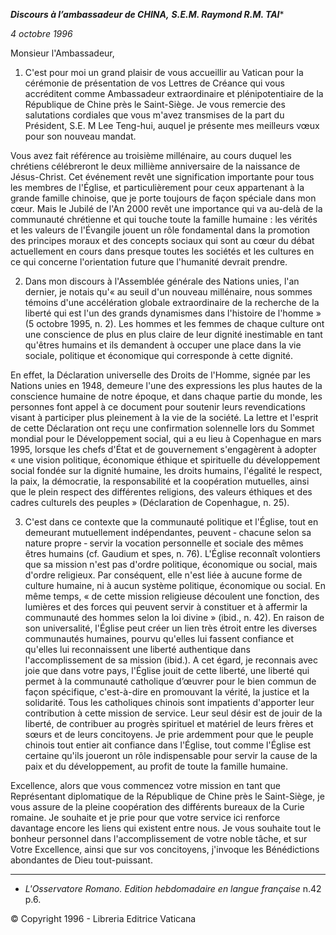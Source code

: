 ***Discours à l’ambassadeur de CHINA,** **S.E.M. Raymond R.M. TAI****

*4 octobre 1996*

Monsieur l'Ambassadeur,

1. C'est pour moi un grand plaisir de vous accueillir au Vatican pour la cérémonie de présentation de vos Lettres de Créance qui vous accréditent comme Ambassadeur extraordinaire et plénipotentiaire de la République de Chine près le Saint-Siège. Je vous remercie des salutations cordiales que vous m'avez transmises de la part du Président, S.E. M Lee Teng-hui, auquel je présente mes meilleurs vœux pour son nouveau mandat.

Vous avez fait référence au troisième millénaire, au cours duquel les chrétiens célébreront le deux millième anniversaire de la naissance de Jésus-Christ. Cet événement revêt une signification importante pour tous les membres de l'Église, et particulièrement pour ceux appartenant à la grande famille chinoise, que je porte toujours de façon spéciale dans mon cœur. Mais le Jubilé de l'An 2000 revêt une importance qui va au-delà de la communauté chrétienne et qui touche toute la famille humaine : les vérités et les valeurs de l'Évangile jouent un rôle fondamental dans la promotion des principes moraux et des concepts sociaux qui sont au cœur du débat actuellement en cours dans presque toutes les sociétés et les cultures en ce qui concerne l'orientation future que l'humanité devrait prendre.

2. Dans mon discours à l'Assemblée générale des Nations unies, l'an dernier, je notais qu'« au seuil d'un nouveau millénaire, nous sommes témoins d'une accélération globale extraordinaire de la recherche de la liberté qui est l'un des grands dynamismes dans l'histoire de l'homme » (5 octobre 1995, n. 2). Les hommes et les femmes de chaque culture ont une conscience de plus en plus claire de leur dignité inestimable en tant qu'êtres humains et ils demandent à occuper une place dans la vie sociale, politique et économique qui corresponde à cette dignité.

En effet, la Déclaration universelle des Droits de l'Homme, signée par les Nations unies en 1948, demeure l'une des expressions les plus hautes de la conscience humaine de notre époque, et dans chaque partie du monde, les personnes font appel à ce document pour soutenir leurs revendications visant à participer plus pleinement à la vie de la société. La lettre et l'esprit de cette Déclaration ont reçu une confirmation solennelle lors du Sommet mondial pour le Développement social, qui a eu lieu à Copenhague en mars 1995, lorsque les chefs d'État et de gouvernement s'engagèrent à adopter « une vision politique, économique éthique et spirituelle du développement social fondée sur la dignité humaine, les droits humains, l'égalité le respect, la paix, la démocratie, la responsabilité et la coopération mutuelles, ainsi que le plein respect des différentes religions, des valeurs éthiques et des cadres culturels des peuples » (Déclaration de Copenhague, n. 25).

3. C'est dans ce contexte que la communauté politique et l'Église, tout en demeurant mutuellement indépendantes, peuvent ‑ chacune selon sa nature propre ‑ servir la vocation personnelle et sociale des mêmes êtres humains (cf. Gaudium et spes, n. 76). L'Église reconnaît volontiers que sa mission n'est pas d'ordre politique, économique ou social, mais d'ordre religieux. Par conséquent, elle n'est liée à aucune forme de culture humaine, ni à aucun système politique, économique ou social. En même temps, « de cette mission religieuse découlent une fonction, des lumières et des forces qui peuvent servir à constituer et à affermir la communauté des hommes selon la loi divine » (ibid., n. 42). En raison de son universalité, l'Église peut créer un lien très étroit entre les diverses communautés humaines, pourvu qu'elles lui fassent confiance et qu'elles lui reconnaissent une liberté authentique dans l'accomplissement de sa mission (ibid.). A cet égard, je reconnais avec joie que dans votre pays, l'Église jouit de cette liberté, une liberté qui permet à la communauté catholique d’œuvrer pour le bien commun de façon spécifique, c'est-à-dire en promouvant la vérité, la justice et la solidarité. Tous les catholiques chinois sont impatients d'apporter leur contribution à cette mission de service. Leur seul désir est de jouir de la liberté, de contribuer au progrès spirituel et matériel de leurs frères et sœurs et de leurs concitoyens. Je prie ardemment pour que le peuple chinois tout entier ait confiance dans l'Église, tout comme l'Église est certaine qu'ils joueront un rôle indispensable pour servir la cause de la paix et du développement, au profit de toute la famille humaine.

Excellence, alors que vous commencez votre mission en tant que Représentant diplomatique de la République de Chine près le Saint-Siège, je vous assure de la pleine coopération des différents bureaux de la Curie romaine. Je souhaite et je prie pour que votre service ici renforce davantage encore les liens qui existent entre nous. Je vous souhaite tout le bonheur personnel dans l'accomplissement de votre noble tâche, et sur Votre Excellence, ainsi que sur vos concitoyens, j'invoque les Bénédictions abondantes de Dieu tout-puissant.

* * *

* *L'Osservatore Romano. Edition hebdomadaire en langue française* n.42 p.6.

© Copyright 1996 - Libreria Editrice Vaticana